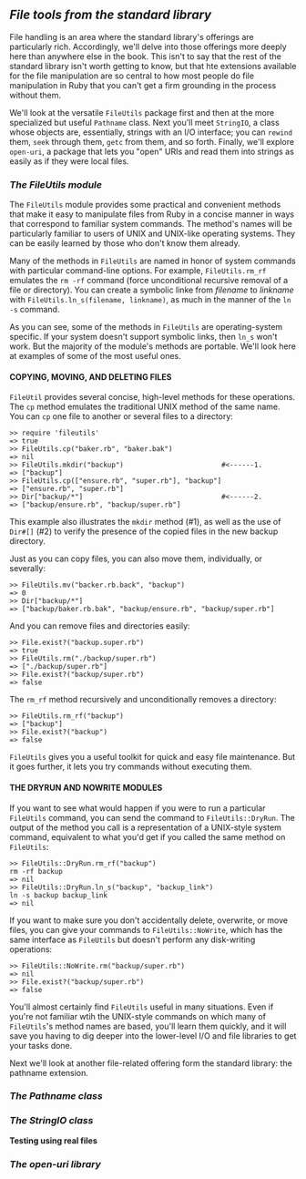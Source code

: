 ## *File tools from the standard library* ##
File handling is an area where the standard library's offerings are particularly rich. Accordingly, we'll delve into those 
offerings more deeply here than anywhere else in the book. This isn't to say that the rest of the standard library isn't worth 
getting to know, but that hte extensions available for the file manipulation are so central to how most people do file manipulation 
in Ruby that you can't get a firm grounding in the process without them.

We'll look at the versatile `FileUtils` package first and then at the more specialized but useful `Pathname` class. Next you'll meet 
`StringIO`, a class whose objects are, essentially, strings with an I/O interface; you can `rewind` them, `seek` through them, `getc` 
from them, and so forth. Finally, we'll explore `open-uri`, a package that lets you "open" URIs and read them into strings as easily 
as if they were local files.

### *The FileUtils module* ### 
The `FileUtils` module provides some practical and convenient methods that make it easy to manipulate files from Ruby in a concise manner in ways that correspond to familiar system commands. The method's names will be particularly familiar to users of UNIX and UNIX-like operating systems. They can be easily learned by those who don't know them already.

Many of the methods in `FileUtils` are named in honor of system commands with particular command-line options. For example, `FileUtils.rm_rf` emulates the `rm -rf` command (force unconditional recursive removal of a file or directory). You can create a symbolic linke from *filename* to *linkname* with `FileUtils.ln_s(filename, linkname)`, as much in the manner of the `ln -s` command.

As you can see, some of the methods in `FileUtils` are operating-system specific. If your system doesn't support symbolic links, then `ln_s` won't work. But the majority of the module's methods are portable. We'll look here at examples of some of the most useful ones.

#### COPYING, MOVING, AND DELETING FILES ####
`FileUtil` provides several concise, high-level methods for these operations. The `cp` method emulates the traditional UNIX method of the same name. You can `cp` one file to another or several files to a directory:

```irb 
>> require 'fileutils'
=> true
>> FileUtils.cp("baker.rb", "baker.bak")
=> nil
>> FileUtils.mkdir("backup")                        #<------1.
=> ["backup"]
>> FileUtils.cp(["ensure.rb", "super.rb"], "backup"]
=> ["ensure.rb", "super.rb"]
>> Dir["backup/*"]                                  #<------2.
=> ["backup/ensure.rb", "backup/super.rb"]
```
This example also illustrates the `mkdir` method (#1), as well as the use of `Dir#[]` (#2) to verify the presence of the copied files in the new backup directory.

Just as you can copy files, you can also move them, individually, or severally:

```irb 
>> FileUtils.mv("backer.rb.back", "backup")
=> 0
>> Dir["backup/*"]
=> ["backup/baker.rb.bak", "backup/ensure.rb", "backup/super.rb"]
```
And you can remove files and directories easily:

```irb
>> File.exist?("backup.super.rb")
=> true
>> FileUtils.rm("./backup/super.rb")
=> ["./backup/super.rb"]
>> File.exist?("backup/super.rb")
=> false
```
The `rm_rf` method recursively and unconditionally removes a directory:

```irb 
>> FileUtils.rm_rf("backup")
=> ["backup"]
>> File.exist?("backup")
=> false
```
`FileUtils` gives you a useful toolkit for quick and easy file maintenance. But it goes further, it lets you try commands without executing them.

#### THE DRYRUN AND NOWRITE MODULES #### 
If you want to see what would happen if you were to run a particular `FileUtils` command, you can send the command to `FileUtils::DryRun`. The output of the method you call is a representation of a UNIX-style system command, equivalent to what you'd get if you called the same method on `FileUtils`:

```irb 
>> FileUtils::DryRun.rm_rf("backup")
rm -rf backup
=> nil
>> FileUtils::DryRun.ln_s("backup", "backup_link")
ln -s backup backup_link
=> nil
```
If you want to make sure you don't accidentally delete, overwrite, or move files, you can give your commands to `FileUtils::NoWrite`, which has the same interface as `FileUtils` but doesn't perform any disk-writing operations:

```irb 
>> FileUtils::NoWrite.rm("backup/super.rb")
=> nil
>> File.exist?("backup/super.rb")
=> false
```
You'll almost certainly find `FileUtils` useful in many situations. Even if you're not familiar wtih the UNIX-style commands on which many of `FileUtils`'s method names are based, you'll learn them quickly, and it will save you having to dig deeper into the lower-level I/O and file libraries to get your tasks done.

Next we'll look at another file-related offering form the standard library: the pathname extension.

### *The Pathname class* ### 


### *The StringIO class* ###


**Testing using real files**


### *The open-uri library* ###
